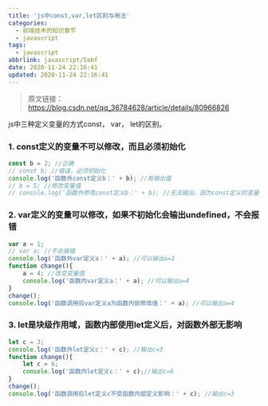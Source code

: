 ```yaml
---
title: 'js中const,var,let区别与用法'
categories:
  - 前端技术的知识章节
  - javascript
tags:
  - javascript
abbrlink: javascript/5abf
date: 2020-11-24 22:16:41
updated: 2020-11-24 22:16:41
---
```



> 原文链接：<https://blog.csdn.net/qq_36784628/article/details/80966826>

js中三种定义变量的方式const， var， let的区别。

### 1. const定义的变量不可以修改，而且必须初始化

```javascript
const b = 2; //正确
// const b; //错误，必须初始化
console.log('函数外const定义b：' + b); //有输出值
// b = 5; //修改变量值
// console.log('函数外修改const定义b：' + b); //无法输出，因为const定义的变量不可以修改
```

### 2. var定义的变量可以修改，如果不初始化会输出undefined，不会报错

```javascript
var a = 1;
// var a; //不会报错
console.log('函数外var定义a：' + a); //可以输出a=1
function change(){
    a = 4; //改变变量值
    console.log('函数内var定义a：' + a); //可以输出a=4
}
change();
console.log('函数调用后var定义a为函数内部修改值：' + a); //可以输出a=4
```

### 3. let是块级作用域，函数内部使用let定义后，对函数外部无影响

``` javascript
let c = 3;
console.log('函数外let定义c：' + c); //输出c=3
function change(){
    let c = 6;
    console.log('函数内let定义c：' + c);//输出c=6
}
change();
console.log('函数调用后let定义c不受函数内部定义影响：' + c); //输出c=3
```

